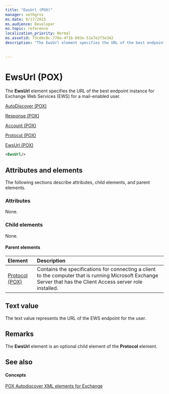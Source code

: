 ```yaml
---
title: "EwsUrl (POX)"
manager: sethgros
ms.date: 9/17/2015
ms.audience: Developer
ms.topic: reference
localization_priority: Normal
ms.assetid: 73cebc8c-770a-4f1b-b93e-51e7e2f3e342
description: "The EwsUrl element specifies the URL of the best endpoint instance for Exchange Web Services (EWS) for a mail-enabled user."
 
 
---
```


# EwsUrl (POX)

The **EwsUrl** element specifies the URL of the best endpoint instance for Exchange Web Services (EWS) for a mail-enabled user. 
  
[AutoDiscover (POX)](autodiscover-pox.md)
  
[Response (POX)](response-pox.md)
  
[Account (POX)](account-pox.md)
  
[Protocol (POX)](protocol-pox.md)
  
[EwsUrl (POX)](ewsurl-pox.md)
  
```XML
<EwsUrl/>
```

## Attributes and elements

The following sections describe attributes, child elements, and parent elements.
  
### Attributes

None.
  
### Child elements

None.
  
#### Parent elements

|**Element**|**Description**|
|:-----|:-----|
|[Protocol (POX)](protocol-pox.md) <br/> |Contains the specifications for connecting a client to the computer that is running Microsoft Exchange Server that has the Client Access server role installed.  <br/> |
   
## Text value

The text value represents the URL of the EWS endpoint for the user.
  
## Remarks

The **EwsUrl** element is an optional child element of the **Protocol** element. 
  
## See also

#### Concepts

[POX Autodiscover XML elements for Exchange](pox-autodiscover-xml-elements-for-exchange.md)

